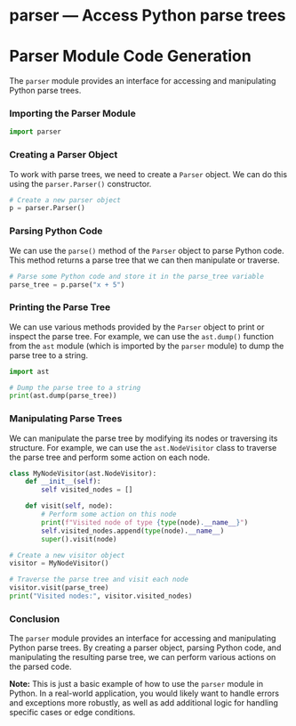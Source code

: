 # parser — Access Python parse trees

**Parser Module Code Generation**
=====================================

The `parser` module provides an interface for accessing and manipulating Python parse trees.

### Importing the Parser Module

```python
import parser
```

### Creating a Parser Object

To work with parse trees, we need to create a `Parser` object. We can do this using the `parser.Parser()` constructor.

```python
# Create a new parser object
p = parser.Parser()
```

### Parsing Python Code

We can use the `parse()` method of the `Parser` object to parse Python code. This method returns a parse tree that we can then manipulate or traverse.

```python
# Parse some Python code and store it in the parse_tree variable
parse_tree = p.parse("x + 5")
```

### Printing the Parse Tree

We can use various methods provided by the `Parser` object to print or inspect the parse tree. For example, we can use the `ast.dump()` function from the `ast` module (which is imported by the `parser` module) to dump the parse tree to a string.

```python
import ast

# Dump the parse tree to a string
print(ast.dump(parse_tree))
```

### Manipulating Parse Trees

We can manipulate the parse tree by modifying its nodes or traversing its structure. For example, we can use the `ast.NodeVisitor` class to traverse the parse tree and perform some action on each node.

```python
class MyNodeVisitor(ast.NodeVisitor):
    def __init__(self):
        self visited_nodes = []

    def visit(self, node):
        # Perform some action on this node
        print(f"Visited node of type {type(node).__name__}")
        self.visited_nodes.append(type(node).__name__)
        super().visit(node)

# Create a new visitor object
visitor = MyNodeVisitor()

# Traverse the parse tree and visit each node
visitor.visit(parse_tree)
print("Visited nodes:", visitor.visited_nodes)
```

### Conclusion

The `parser` module provides an interface for accessing and manipulating Python parse trees. By creating a parser object, parsing Python code, and manipulating the resulting parse tree, we can perform various actions on the parsed code.

**Note:** This is just a basic example of how to use the `parser` module in Python. In a real-world application, you would likely want to handle errors and exceptions more robustly, as well as add additional logic for handling specific cases or edge conditions.
